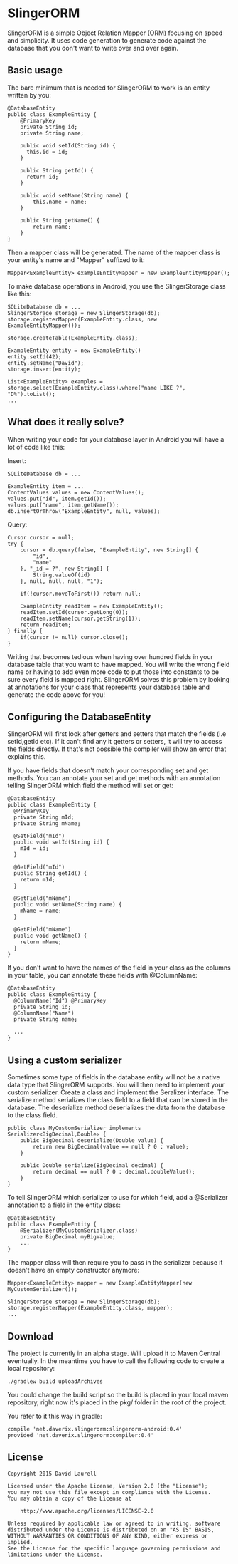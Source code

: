 SlingerORM
==========

SlingerORM is a simple Object Relation Mapper (ORM) focusing on speed and simplicity. It uses code
generation to generate code against the database that you don't want to write over and over again.

Basic usage
----------

The bare minimum that is needed for SlingerORM to work is an entity written by you:

    @DatabaseEntity
    public class ExampleEntity {
        @PrimaryKey
        private String id;
        private String name;

        public void setId(String id) {
          this.id = id;
        }

        public String getId() {
          return id;
        }

        public void setName(String name) {
            this.name = name;
        }

        public String getName() {
            return name;
        }
    }

Then a mapper class will be generated. The name of the mapper class is your entity's name and
"Mapper" suffixed to it:

    Mapper<ExampleEntity> exampleEntityMapper = new ExampleEntityMapper();

To make database operations in Android, you use the SlingerStorage class like this:

    SQLiteDatabase db = ...
    SlingerStorage storage = new SlingerStorage(db);
    storage.registerMapper(ExampleEntity.class, new ExampleEntityMapper());

    storage.createTable(ExampleEntity.class);

    ExampleEntity entity = new ExampleEntity()
    entity.setId(42);
    entity.setName("David");
    storage.insert(entity);

    List<ExampleEntity> examples = storage.select(ExampleEntity.class).where("name LIKE ?", "D%").toList();
    ...


What does it really solve?
--------------------------

When writing your code for your database layer in Android you will have a lot of code like this:

Insert:

    SQLiteDatabase db = ...

    ExampleEntity item = ...
    ContentValues values = new ContentValues();
    values.put("id", item.getId());
    values.put("name", item.getName());
    db.insertOrThrow("ExampleEntity", null, values);

Query:

    Cursor cursor = null;
    try {
        cursor = db.query(false, "ExampleEntity", new String[] {
            "id",
            "name"
        }, "_id = ?", new String[] {
            String.valueOf(id)
        }, null, null, null, "1");

        if(!cursor.moveToFirst()) return null;

        ExampleEntity readItem = new ExampleEntity();
        readItem.setId(cursor.getLong(0));
        readItem.setName(cursor.getString(1));
        return readItem;
    } finally {
        if(cursor != null) cursor.close();
    }

Writing that becomes tedious when having over hundred fields in your database table that you want to
have mapped. You will write the wrong field name or having to add even more code to put those into
constants to be sure every field is mapped right. SlingerORM solves this problem by looking at
annotations for your class that represents your database table and generate the code above for you!

Configuring the DatabaseEntity
------------------------------

SlingerORM will first look after getters and setters that match the fields (i.e setId,getId etc).
If it can't find any it getters or setters, it will try to access the fields directly. If that's not
possible the compiler will show an error that explains this.

If you have fields that doesn't match your corresponding set and get methods. You can annotate your
set and get methods with an annotation telling SlingerORM which field the method will set or get:

    @DatabaseEntity
    public class ExampleEntity {
      @PrimaryKey
      private String mId;
      private String mName;
      
      @SetField("mId")
      public void setId(String id) {
        mId = id;
      }
      
      @GetField("mId")
      public String getId() {
        return mId;
      }
      
      @SetField("mName")
      public void setName(String name) {
        mName = name;
      }
      
      @GetField("mName")
      public void getName() {
        return mName;
      }
    }

If you don't want to have the names of the field in your class as the columns in your table, you
can annotate these fields with @ColumnName:

    @DatabaseEntity
    public class ExampleEntity {
      @ColumnName("Id") @PrimaryKey
      private String id;
      @ColumnName("Name")
      private String name;

      ...
    }

Using a custom serializer
-------------------------

Sometimes some type of fields in the database entity will not be a native data type that SlingerORM
supports. You will then need to implement your custom serializer. Create a class and implement the
Seralizer interface. The serialize method serializes the class field to a field that can be stored
in the database. The deserialize method deserializes the data from the database to the class field.

    public class MyCustomSerializer implements Serializer<BigDecimal,Double> {
        public BigDecimal deserialize(Double value) {
            return new BigDecimal(value == null ? 0 : value);
        }

        public Double serialize(BigDecimal decimal) {
            return decimal == null ? 0 : decimal.doubleValue();
        }
    }

To tell SlingerORM which serializer to use for which field, add a @Serializer annotation to a field
in the entity class:

    @DatabaseEntity
    public class ExampleEntity {
        @Serializer(MyCustomSerializer.class)
        private BigDecimal myBigValue;
        ...
    }

The mapper class will then require you to pass in the serializer because it doesn't have an empty
constructor anymore:

    Mapper<ExampleEntity> mapper = new ExampleEntityMapper(new MyCustomSerializer());

    SlingerStorage storage = new SlingerStorage(db);
    storage.registerMapper(ExampleEntity.class, mapper);
    ...

Download
--------

The project is currently in an alpha stage. Will upload it to Maven Central eventually. In the
meantime you have to call the following code to create a local repository:

    ./gradlew build uploadArchives


You could change the build script so the build is placed in your local maven repository, right now
it's placed in the pkg/ folder in the root of the project.

You refer to it this way in gradle:

    compile 'net.daverix.slingerorm:slingerorm-android:0.4'
    provided 'net.daverix.slingerorm:compiler:0.4'

License
-------

    Copyright 2015 David Laurell

    Licensed under the Apache License, Version 2.0 (the "License");
    you may not use this file except in compliance with the License.
    You may obtain a copy of the License at

        http://www.apache.org/licenses/LICENSE-2.0

    Unless required by applicable law or agreed to in writing, software
    distributed under the License is distributed on an "AS IS" BASIS,
    WITHOUT WARRANTIES OR CONDITIONS OF ANY KIND, either express or implied.
    See the License for the specific language governing permissions and
    limitations under the License.
